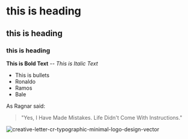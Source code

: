# this is heading
## this is heading
### this is heading

**This is Bold Text** -- 
*This is Italic Text*

- This is bullets
- Ronaldo
- Ramos
- Bale



As Ragnar said:
> "Yes, I Have Made Mistakes. Life Didn't Come With Instructions."


![creative-letter-cr-typographic-minimal-logo-design-vector](https://github.com/CRohan7/PG_DBDA_CLOUD_COMPUTING/assets/162780293/cfb4f690-069d-4680-9f19-df2c5a33836c)

